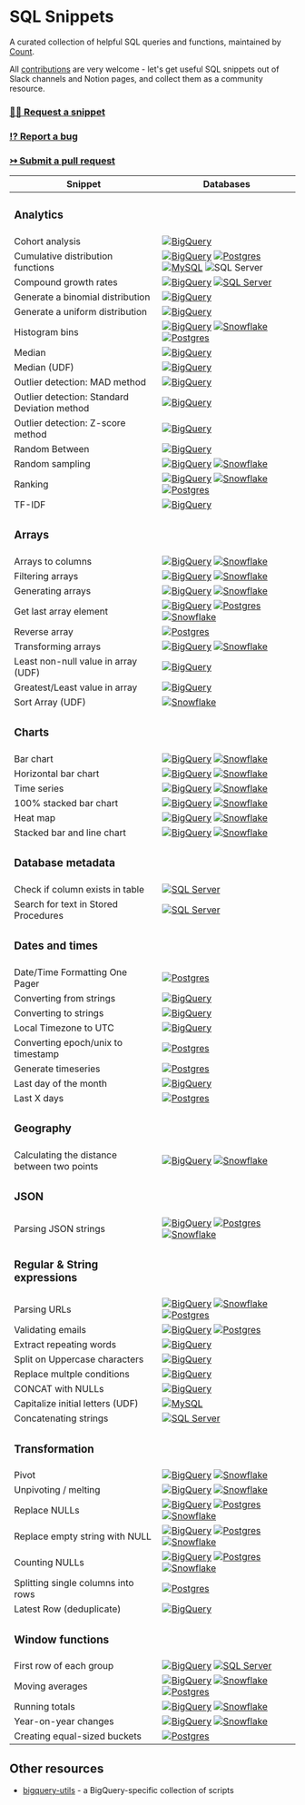 # SQL Snippets
 
A curated collection of helpful SQL queries and functions, maintained by [Count](https://count.co).

All [contributions](./CONTRIBUTING.md) are very welcome - let's get useful SQL snippets out of Slack channels and Notion pages, and collect them as a community resource.

### [🙋‍♀️ Request a snippet](https://github.com/count/sql-snippets/issues/new?assignees=&labels=help+wanted&template=snippet-request.md&title=%5BSNIPPET+REQUEST%5D+)
### [⁉️ Report a bug](https://github.com/count/sql-snippets/issues/new?assignees=&labels=bug&template=bug_report.md&title=%5BBUG%5D+)
### [↣ Submit a pull request](https://github.com/count/sql-snippets/compare)

<!--
Database badges

The colour of the badge is taken from the dominant colour of the database logo.

![BigQuery](https://img.shields.io/badge/BigQuery-4387FB)
![MySQL](https://img.shields.io/badge/MySQL-F29111)
![Postgres](https://img.shields.io/badge/Postgres-336791)
![Snowflake](https://img.shields.io/badge/Snowflake-29B5E8)
![SQL Server](https://img.shields.io/badge/SQL%20Server-A91D22)
-->

| Snippet | Databases |
| ------- | --------- |
| <h3>Analytics</h3> | |
| Cohort analysis |  [![BigQuery](https://img.shields.io/badge/BigQuery-4387fb)](./bigquery/cohort-analysis.md) |
| Cumulative distribution functions | [![BigQuery](https://img.shields.io/badge/BigQuery-4387fb)](./bigquery/cdf.md) [![Postgres](https://img.shields.io/badge/Postgres-336791)](./postgres/cume_dist.md) [![MySQL](https://img.shields.io/badge/MySQL-F29111)](./mysql/cdf.md) ![SQL Server](https://img.shields.io/badge/SQL%20Server-A91D22)|
| Compound growth rates | [![BigQuery](https://img.shields.io/badge/BigQuery-4387fb)](./bigquery/compound-growth-rates.md) [![SQL Server](https://img.shields.io/badge/SQL%20Server-A91D22)](./mssql/compound-growth-rates.md) |
| Generate a binomial distribution | [![BigQuery](https://img.shields.io/badge/BigQuery-4387fb)](./bigquery/binomial-distribution.md) |
| Generate a uniform distribution | [![BigQuery](https://img.shields.io/badge/BigQuery-4387fb)](./bigquery/uniform-distribution.md) |
| Histogram bins | [![BigQuery](https://img.shields.io/badge/BigQuery-4387fb)](./bigquery/histogram-bins.md) [![Snowflake](https://img.shields.io/badge/Snowflake-29B5E8)](./snowflake/histogram-bins.md) [![Postgres](https://img.shields.io/badge/Postgres-336791)](./postgres/histogram-bins.md) |
| Median | [![BigQuery](https://img.shields.io/badge/BigQuery-4387fb)](./bigquery/median.md) |
| Median (UDF) | [![BigQuery](https://img.shields.io/badge/BigQuery-4387fb)](./bigquery/median-udf.md) |
| Outlier detection: MAD method | [![BigQuery](https://img.shields.io/badge/BigQuery-4387fb)](./bigquery/outliers-mad.md) |
| Outlier detection: Standard Deviation method | [![BigQuery](https://img.shields.io/badge/BigQuery-4387fb)](./bigquery/outliers-stdev.md) |
| Outlier detection: Z-score method | [![BigQuery](https://img.shields.io/badge/BigQuery-4387fb)](./bigquery/outliers-z.md) |
| Random Between | [![BigQuery](https://img.shields.io/badge/BigQuery-4387fb)](./bigquery/rand_between.md) |
| Random sampling | [![BigQuery](https://img.shields.io/badge/BigQuery-4387fb)](./bigquery/random-sampling.md) [![Snowflake](https://img.shields.io/badge/Snowflake-29B5E8)](./snowflake/random-sampling.md) |
| Ranking | [![BigQuery](https://img.shields.io/badge/BigQuery-4387fb)](./bigquery/rank.md) [![Snowflake](https://img.shields.io/badge/Snowflake-29B5E8)](./snowflake/rank.md) [![Postgres](https://img.shields.io/badge/Postgres-336791)](./postgres/rank.md) |
| TF-IDF | [![BigQuery](https://img.shields.io/badge/BigQuery-4387fb)](./bigquery/tf-idf.md) |
| <h3>Arrays</h3>| |
| Arrays to columns | [![BigQuery](https://img.shields.io/badge/BigQuery-4387FB)](./bigquery/array-to-columns.md) [![Snowflake](https://img.shields.io/badge/Snowflake-29B5E8)](./snowflake/flatten-array.md) | |
| Filtering arrays | [![BigQuery](https://img.shields.io/badge/BigQuery-4387fb)](./bigquery/filtering-arrays.md) [![Snowflake](https://img.shields.io/badge/Snowflake-29B5E8)](./snowflake/filtering-arrays.md) |
| Generating arrays | [![BigQuery](https://img.shields.io/badge/BigQuery-4387fb)](./bigquery/generating-arrays.md) [![Snowflake](https://img.shields.io/badge/Snowflake-29B5E8)](./snowflake/generate-arrays.md) |
| Get last array element | [![BigQuery](https://img.shields.io/badge/BigQuery-4387fb)](./bigquery/get-last-array-element.md) [![Postgres](https://img.shields.io/badge/Postgres-336791)](./postgres/get-last-array-element.md) [![Snowflake](https://img.shields.io/badge/Snowflake-29B5E8)](./snowflake/last-array-element.md) |
| Reverse array | [![Postgres](https://img.shields.io/badge/Postgres-336791)](./postgres/array-reverse.md) |
| Transforming arrays | [![BigQuery](https://img.shields.io/badge/BigQuery-4387fb)](./bigquery/transforming-arrays.md) [![Snowflake](https://img.shields.io/badge/Snowflake-29B5E8)](./snowflake/transforming-arrays.md) |
| Least non-null value in array (UDF) |  [![BigQuery](https://img.shields.io/badge/BigQuery-4387fb)](./bigquery/least-udf.md) |
| Greatest/Least value in array |  [![BigQuery](https://img.shields.io/badge/BigQuery-4387fb)](./bigquery/least-array.md) |
| Sort Array (UDF) |  [![Snowflake](https://img.shields.io/badge/Snowflake-29B5E8)](./snowflake/udf-sort-array.md) |
| <h3>Charts</h3>| |
| Bar chart | [![BigQuery](https://img.shields.io/badge/BigQuery-4387FB)](./bigquery/bar-chart.md) [![Snowflake](https://img.shields.io/badge/Snowflake-29B5E8)](./snowflake/bar-chart.md) |
| Horizontal bar chart | [![BigQuery](https://img.shields.io/badge/BigQuery-4387FB)](./bigquery/horizontal-bar.md) [![Snowflake](https://img.shields.io/badge/Snowflake-29B5E8)](./snowflake/horizontal-bar.md) |
| Time series | [![BigQuery](https://img.shields.io/badge/BigQuery-4387FB)](./bigquery/timeseries.md) [![Snowflake](https://img.shields.io/badge/Snowflake-29B5E8)](./snowflake/timeseries.md) |
| 100% stacked bar chart | [![BigQuery](https://img.shields.io/badge/BigQuery-4387FB)](./bigquery/100-stacked-bar.md ) [![Snowflake](https://img.shields.io/badge/Snowflake-29B5E8)](./snowflake/100-stacked-bar.md) |
| Heat map | [![BigQuery](https://img.shields.io/badge/BigQuery-4387FB)](./bigquery/heatmap.md) [![Snowflake](https://img.shields.io/badge/Snowflake-29B5E8)](./snowflake/heatmap.md)  |
| Stacked bar and line chart | [![BigQuery](https://img.shields.io/badge/BigQuery-4387FB)](./bigquery/stacked-bar-line.md) [![Snowflake](https://img.shields.io/badge/Snowflake-29B5E8)](./snowflake/stacked-bar-line.md)  |
| <h3>Database metadata</h3>| |
| Check if column exists in table | [![SQL Server](https://img.shields.io/badge/SQL%20Server-A91D22)](./mssql/check-column-is-accessible.md) |
| Search for text in Stored Procedures | [![SQL Server](https://img.shields.io/badge/SQL%20Server-A91D22)](./mssql/search-stored-procedures.md) |
| <h3>Dates and times</h3>| |
| Date/Time Formatting One Pager|  [![Postgres](https://img.shields.io/badge/Postgres-336791)](./postgres/dt-formatting.md) |
| Converting from strings | [![BigQuery](https://img.shields.io/badge/BigQuery-4387fb)](./bigquery/convert-string-datetimes.md) |
| Converting to strings | [![BigQuery](https://img.shields.io/badge/BigQuery-4387fb)](./bigquery/convert-datetimes-string.md) |
| Local Timezone to UTC | [![BigQuery](https://img.shields.io/badge/BigQuery-4387fb)](./bigquery/localtz-to-utc.md) |
| Converting epoch/unix to timestamp | [![Postgres](https://img.shields.io/badge/Postgres-336791)](./postgres/convert-epoch-to-timestamp.md) |
| Generate timeseries | [![Postgres](https://img.shields.io/badge/Postgres-336791)](./postgres/generate-timeseries.md) |
| Last day of the month | [![BigQuery](https://img.shields.io/badge/BigQuery-4387fb)](./bigquery/last-day.md) |
| Last X days |  [![Postgres](https://img.shields.io/badge/Postgres-336791)](./postgres/last-x-days.md) |
| <h3>Geography</h3>| |
| Calculating the distance between two points | [![BigQuery](https://img.shields.io/badge/BigQuery-4387fb)](./bigquery/geographical-distance.md) [![Snowflake](https://img.shields.io/badge/Snowflake-29B5E8)](./snowflake/geographical-distance.md) |
| <h3>JSON</h3>| |
| Parsing JSON strings | [![BigQuery](https://img.shields.io/badge/BigQuery-4387fb)](./bigquery/json-strings.md) [![Postgres](https://img.shields.io/badge/Postgres-336791)](./postgres/json-strings.md) [![Snowflake](https://img.shields.io/badge/Snowflake-29B5E8)](./snowflake/parse-json.md)|
| <h3>Regular & String expressions</h3>| |
| Parsing URLs | [![BigQuery](https://img.shields.io/badge/BigQuery-4387fb)](./bigquery/regex-parse-url.md) [![Snowflake](https://img.shields.io/badge/Snowflake-29B5E8)](./snowflake/parse-url.md) [![Postgres](https://img.shields.io/badge/Postgres-336791)](./postgres/regex-parse-url.md) |
| Validating emails | [![BigQuery](https://img.shields.io/badge/BigQuery-4387fb)](./bigquery/regex-email.md) [![Postgres](https://img.shields.io/badge/Postgres-336791)](./postgres/regex-email.md) |
| Extract repeating words |  [![BigQuery](https://img.shields.io/badge/BigQuery-4387fb)](./bigquery/repeating-words.md) |
| Split on Uppercase characters | [![BigQuery](https://img.shields.io/badge/BigQuery-4387fb)](./bigquery/split-uppercase.md) |
| Replace multple conditions | [![BigQuery](https://img.shields.io/badge/BigQuery-4387fb)](./bigquery/replace-multiples.md) |
| CONCAT with NULLs |  [![BigQuery](https://img.shields.io/badge/BigQuery-4387fb)](./bigquery/concat-nulls.md) |
| Capitalize initial letters (UDF) |  [![MySQL](https://img.shields.io/badge/MySQL-F29111)](./mysql/initcap-udf.md) |
| Concatenating strings | [![SQL Server](https://img.shields.io/badge/SQL%20Server-A91D22)](./mssql/concatenate-strings.md) |
| <h3>Transformation</h3>| |
| Pivot | [![BigQuery](https://img.shields.io/badge/BigQuery-4387fb)](./bigquery/pivot.md)  [![Snowflake](https://img.shields.io/badge/Snowflake-29B5E8)](./snowflake/pivot.md) |
| Unpivoting / melting | [![BigQuery](https://img.shields.io/badge/BigQuery-4387fb)](./bigquery/unpivot-melt.md) [![Snowflake](https://img.shields.io/badge/Snowflake-29B5E8)](./snowflake/unpivot-melt.md) | 
| Replace NULLs | [![BigQuery](https://img.shields.io/badge/BigQuery-4387fb)](./bigquery/replace-null.md) [![Postgres](https://img.shields.io/badge/Postgres-336791)](./postgres/replace-null.md) [![Snowflake](https://img.shields.io/badge/Snowflake-29B5E8)](./snowflake/replace-null.md) |
| Replace empty string with NULL | [![BigQuery](https://img.shields.io/badge/BigQuery-4387fb)](./bigquery/replace-empty-strings-null.md) [![Postgres](https://img.shields.io/badge/Postgres-336791)](./postgres/replace-empty-strings-null.md) [![Snowflake](https://img.shields.io/badge/Snowflake-29B5E8)](./snowflake/replace-empty-strings-null.md) |
| Counting NULLs | [![BigQuery](https://img.shields.io/badge/BigQuery-4387fb)](./bigquery/count-nulls.md) [![Postgres](https://img.shields.io/badge/Postgres-336791)](./postgres/count-nulls.md) [![Snowflake](https://img.shields.io/badge/Snowflake-29B5E8)](./snowflake/count-nulls.md) |
| Splitting single columns into rows | [![Postgres](https://img.shields.io/badge/Postgres-336791)](./postgres/split-column-to-rows.md) |
| Latest Row (deduplicate) | [![BigQuery](https://img.shields.io/badge/BigQuery-4387fb)](./bigquery/latest-row.md) |
| <h3>Window functions</h3>| |
| First row of each group | [![BigQuery](https://img.shields.io/badge/BigQuery-4387fb)](./bigquery/first-row-of-group.md) [![SQL Server](https://img.shields.io/badge/SQL%20Server-A91D22)](./mssql/first-row-of-group.md) |
| Moving averages | [![BigQuery](https://img.shields.io/badge/BigQuery-4387fb)](./bigquery/moving-average.md) [![Snowflake](https://img.shields.io/badge/Snowflake-29B5E8)](./snowflake/moving-average.md) [![Postgres](https://img.shields.io/badge/Postgres-336791)](./postgres/moving-average.md) |
| Running totals | [![BigQuery](https://img.shields.io/badge/BigQuery-4387fb)](./bigquery/running-total.md) [![Snowflake](https://img.shields.io/badge/Snowflake-29B5E8)](./snowflake/running-total.md) |
| Year-on-year changes | [![BigQuery](https://img.shields.io/badge/BigQuery-4387fb)](./bigquery/yoy.md) [![Snowflake](https://img.shields.io/badge/Snowflake-29B5E8)](./snowflake/yoy.md) |
| Creating equal-sized buckets | [![Postgres](https://img.shields.io/badge/Postgres-336791)](./postgres/ntile.md) |

## Other resources
- [bigquery-utils](https://github.com/GoogleCloudPlatform/bigquery-utils) - a BigQuery-specific collection of scripts
